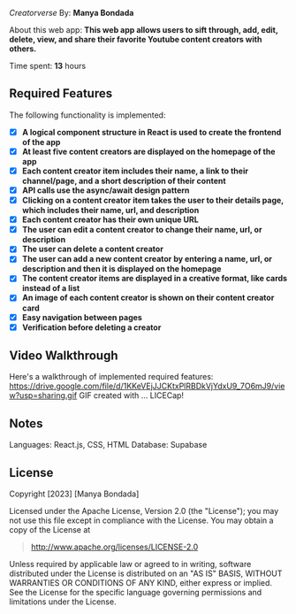 *Creatorverse*
By: **Manya Bondada**

About this web app: **This web app allows users to sift through, add, edit, delete, view, and share their favorite Youtube content creators with others.**

Time spent: **13** hours

## Required Features

The following functionality is implemented:
- [x] **A logical component structure in React is used to create the frontend of the app**
- [x] **At least five content creators are displayed on the homepage of the app**
- [x] **Each content creator item includes their name, a link to their channel/page, and a short description of their content**
- [x] **API calls use the async/await design pattern**
- [x] **Clicking on a content creator item takes the user to their details page, which includes their name, url, and description**
- [x] **Each content creator has their own unique URL**
- [x] **The user can edit a content creator to change their name, url, or description**
- [x] **The user can delete a content creator**
- [x] **The user can add a new content creator by entering a name, url, or description and then it is displayed on the homepage**
- [x] **The content creator items are displayed in a creative format, like cards instead of a list**
- [x] **An image of each content creator is shown on their content creator card**
- [x] **Easy navigation between pages**
- [x] **Verification before deleting a creator**

## Video Walkthrough

Here's a walkthrough of implemented required features: https://drive.google.com/file/d/1KKeVEjJJCKtxPlRBDkVjYdxU9_7O6mJ9/view?usp=sharing.gif
GIF created with ...  LICECap!

## Notes

Languages: React.js, CSS, HTML
Database: Supabase

## License

Copyright [2023] [Manya Bondada]

Licensed under the Apache License, Version 2.0 (the "License"); you may not use this file except in compliance with the License. You may obtain a copy of the License at

> http://www.apache.org/licenses/LICENSE-2.0

Unless required by applicable law or agreed to in writing, software distributed under the License is distributed on an "AS IS" BASIS, WITHOUT WARRANTIES OR CONDITIONS OF ANY KIND, either express or implied. See the License for the specific language governing permissions and limitations under the License.
